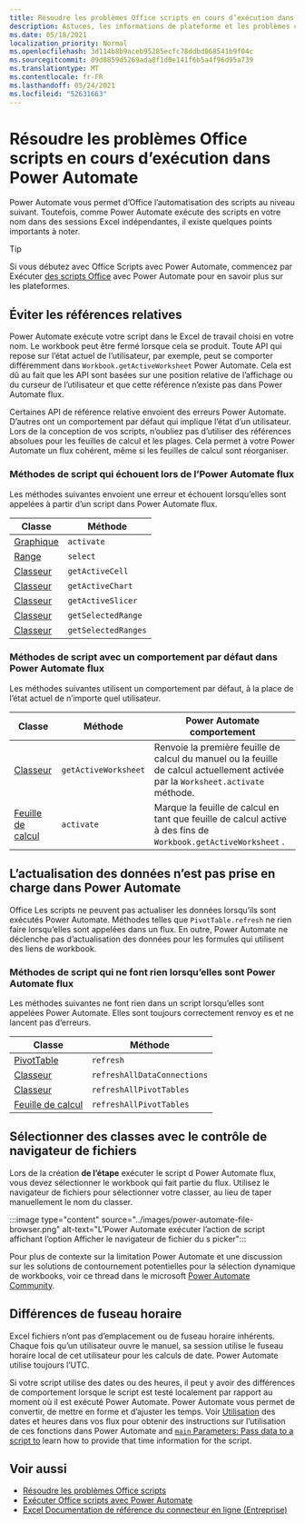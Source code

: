 ```yaml
---
title: Résoudre les problèmes Office scripts en cours d’exécution dans Power Automate
description: Astuces, les informations de plateforme et les problèmes connus avec l’intégration entre Office scripts et Power Automate.
ms.date: 05/18/2021
localization_priority: Normal
ms.openlocfilehash: 3d114b8b9aceb95285ecfc78ddbd868541b9f04c
ms.sourcegitcommit: 09d8859d5269ada8f1d0e141f6b5a4f96d95a739
ms.translationtype: MT
ms.contentlocale: fr-FR
ms.lasthandoff: 05/24/2021
ms.locfileid: "52631663"
---
```

# <a name="troubleshoot-office-scripts-running-in-power-automate"></a>Résoudre les problèmes Office scripts en cours d’exécution dans Power Automate

Power Automate vous permet d’Office l’automatisation des scripts au niveau suivant. Toutefois, comme Power Automate exécute des scripts en votre nom dans des sessions Excel indépendantes, il existe quelques points importants à noter.

> [!TIP]
> Si vous débutez avec Office Scripts avec Power Automate, commencez par Exécuter [des scripts Office](../develop/power-automate-integration.md) avec Power Automate pour en savoir plus sur les plateformes.

## <a name="avoid-relative-references"></a>Éviter les références relatives

Power Automate exécute votre script dans le Excel de travail choisi en votre nom. Le workbook peut être fermé lorsque cela se produit. Toute API qui repose sur l’état actuel de l’utilisateur, par exemple, peut se comporter différemment dans `Workbook.getActiveWorksheet` Power Automate. Cela est dû au fait que les API sont basées sur une position relative de l’affichage ou du curseur de l’utilisateur et que cette référence n’existe pas dans Power Automate flux.

Certaines API de référence relative envoient des erreurs Power Automate. D’autres ont un comportement par défaut qui implique l’état d’un utilisateur. Lors de la conception de vos scripts, n’oubliez pas d’utiliser des références absolues pour les feuilles de calcul et les plages. Cela permet à votre Power Automate un flux cohérent, même si les feuilles de calcul sont réorganiser.

### <a name="script-methods-that-fail-when-run-in-power-automate-flows"></a>Méthodes de script qui échouent lors de l’Power Automate flux

Les méthodes suivantes envoient une erreur et échouent lorsqu’elles sont appelées à partir d’un script dans Power Automate flux.

| Classe | Méthode |
|--|--|
| [Graphique](/javascript/api/office-scripts/excelscript/excelscript.chart) | `activate` |
| [Range](/javascript/api/office-scripts/excelscript/excelscript.range) | `select` |
| [Classeur](/javascript/api/office-scripts/excelscript/excelscript.workbook) | `getActiveCell` |
| [Classeur](/javascript/api/office-scripts/excelscript/excelscript.workbook) | `getActiveChart` |
| [Classeur](/javascript/api/office-scripts/excelscript/excelscript.workbook) | `getActiveSlicer` |
| [Classeur](/javascript/api/office-scripts/excelscript/excelscript.workbook) | `getSelectedRange` |
| [Classeur](/javascript/api/office-scripts/excelscript/excelscript.workbook) | `getSelectedRanges` |

### <a name="script-methods-with-a-default-behavior-in-power-automate-flows"></a>Méthodes de script avec un comportement par défaut dans Power Automate flux

Les méthodes suivantes utilisent un comportement par défaut, à la place de l’état actuel de n’importe quel utilisateur.

| Classe | Méthode | Power Automate comportement |
|--|--|--|
| [Classeur](/javascript/api/office-scripts/excelscript/excelscript.workbook) | `getActiveWorksheet` | Renvoie la première feuille de calcul du manuel ou la feuille de calcul actuellement activée par la `Worksheet.activate` méthode. |
| [Feuille de calcul](/javascript/api/office-scripts/excelscript/excelscript.worksheet) | `activate` | Marque la feuille de calcul en tant que feuille de calcul active à des fins de `Workbook.getActiveWorksheet` . |

## <a name="data-refresh-not-supported-in-power-automate"></a>L’actualisation des données n’est pas prise en charge dans Power Automate

Office Les scripts ne peuvent pas actualiser les données lorsqu’ils sont exécutés Power Automate. Méthodes telles que `PivotTable.refresh` ne rien faire lorsqu’elles sont appelées dans un flux. En outre, Power Automate ne déclenche pas d’actualisation des données pour les formules qui utilisent des liens de workbook.

### <a name="script-methods-that-do-nothing-when-run-in-power-automate-flows"></a>Méthodes de script qui ne font rien lorsqu’elles sont Power Automate flux

Les méthodes suivantes ne font rien dans un script lorsqu’elles sont appelées Power Automate. Elles sont toujours correctement renvoy es et ne lancent pas d’erreurs.

| Classe | Méthode |
|--|--|
| [PivotTable](/javascript/api/office-scripts/excelscript/excelscript.pivottable) | `refresh` |
| [Classeur](/javascript/api/office-scripts/excelscript/excelscript.workbook) | `refreshAllDataConnections` |
| [Classeur](/javascript/api/office-scripts/excelscript/excelscript.workbook) | `refreshAllPivotTables` |
| [Feuille de calcul](/javascript/api/office-scripts/excelscript/excelscript.worksheet) | `refreshAllPivotTables` |

## <a name="select-workbooks-with-the-file-browser-control"></a>Sélectionner des classes avec le contrôle de navigateur de fichiers

Lors de la création **de l’étape** exécuter le script d Power Automate flux, vous devez sélectionner le workbook qui fait partie du flux. Utilisez le navigateur de fichiers pour sélectionner votre classer, au lieu de taper manuellement le nom du classer.

:::image type="content" source="../images/power-automate-file-browser.png" alt-text="L’Power Automate exécuter l’action de script affichant l’option Afficher le navigateur de fichier du s picker":::

Pour plus de contexte sur la limitation Power Automate et une discussion sur les solutions de contournement potentielles pour la sélection dynamique de workbooks, voir ce thread dans le microsoft [Power Automate Community](https://powerusers.microsoft.com/t5/Power-Automate-Ideas/Allow-for-dynamic-quot-file-quot-value-for-excel-quot-get-a-row/idi-p/103091#).

## <a name="time-zone-differences"></a>Différences de fuseau horaire

Excel fichiers n’ont pas d’emplacement ou de fuseau horaire inhérents. Chaque fois qu’un utilisateur ouvre le manuel, sa session utilise le fuseau horaire local de cet utilisateur pour les calculs de date. Power Automate utilise toujours l’UTC.

Si votre script utilise des dates ou des heures, il peut y avoir des différences de comportement lorsque le script est testé localement par rapport au moment où il est exécuté Power Automate. Power Automate vous permet de convertir, de mettre en forme et d’ajuster les temps. Voir [Utilisation](https://flow.microsoft.com/blog/working-with-dates-and-times/) des dates et heures dans vos flux pour obtenir des instructions sur l’utilisation de ces fonctions dans Power Automate and [ `main` Parameters: Pass data to a script to](../develop/power-automate-integration.md#main-parameters-pass-data-to-a-script) learn how to provide that time information for the script.

## <a name="see-also"></a>Voir aussi

- [Résoudre les problèmes Office scripts](troubleshooting.md)
- [Exécuter Office scripts avec Power Automate](../develop/power-automate-integration.md)
- [Excel Documentation de référence du connecteur en ligne (Entreprise)](/connectors/excelonlinebusiness/)
